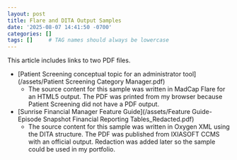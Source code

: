 ```yaml
---
layout: post
title: Flare and DITA Output Samples
date: '2025-08-07 14:41:50 -0700'
categories: []
tags: []     # TAG names should always be lowercase
---
```

This article includes links to two PDF files. 
- [Patient Screening conceptual topic for an administrator tool](/assets/Patient Screening Category Manager.pdf)
  - The source content for this sample was written in MadCap Flare for an HTML5 output. The PDF was printed from my browser because Patient Screening did not have a PDF output.
- [Sunrise Financial Manager Feature Guide](/assets/Feature Guide-Episode Snapshot Financial Reporting Tables_Redacted.pdf)
  - The source content for this sample was written in Oxygen XML using the DITA structure. The PDF was published from IXIASOFT CCMS with an official output. Redaction was added later so the sample could be used in my portfolio.
